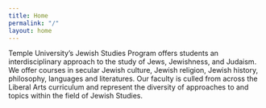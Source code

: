```yaml
---
title: Home
permalink: "/"
layout: home
---
```


Temple University’s Jewish Studies Program offers students an interdisciplinary approach to the study of Jews, Jewishness, and Judaism. We offer courses in secular Jewish culture, Jewish religion, Jewish history, philosophy, languages and literatures. Our faculty is culled from across the Liberal Arts curriculum and represent the diversity of approaches to and topics within the field of Jewish Studies.
